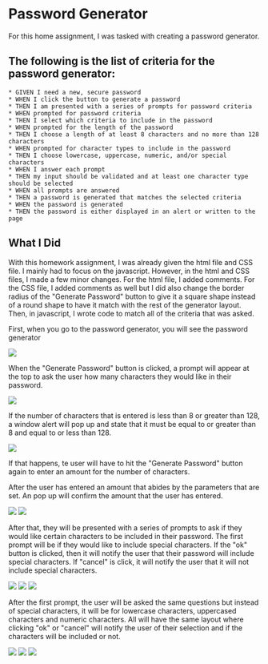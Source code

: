 # Password Generator

For this home assignment, I was tasked with creating a password generator.

<h2>The following is the list of criteria for the password generator:</h2>

    * GIVEN I need a new, secure password
    * WHEN I click the button to generate a password
    * THEN I am presented with a series of prompts for password criteria
    * WHEN prompted for password criteria
    * THEN I select which criteria to include in the password
    * WHEN prompted for the length of the password
    * THEN I choose a length of at least 8 characters and no more than 128 characters
    * WHEN prompted for character types to include in the password
    * THEN I choose lowercase, uppercase, numeric, and/or special characters
    * WHEN I answer each prompt
    * THEN my input should be validated and at least one character type should be selected
    * WHEN all prompts are answered
    * THEN a password is generated that matches the selected criteria
    * WHEN the password is generated
    * THEN the password is either displayed in an alert or written to the page

<h2>What I Did</h2>

<p>With this homework assignment, I was already given the html file and CSS file. I mainly had to focus on
the javascript. However, in the html and CSS files, I made a few minor changes. For the html file, I added comments. For the CSS file, I added comments as well but I did also change the border radius of the 
"Generate Password" button to give it a square shape instead of a round shape to have it match with the 
rest of the generator layout. Then, in javascript, I wrote code to match all of the criteria that was asked.</p>

<p>First, when you go to the password generator, you will see the password generator</p>

<img src="https://github.com/vickphat/password-generator/blob/master/Assets/images/password-gen1.JPG">

<br>

<p>When the "Generate Password" button is clicked, a prompt will appear at the top to ask the user how many characters they would like in their password.</p>

<img src="https://github.com/vickphat/password-generator/blob/master/Assets/images/password-gen2.JPG">

<br>

<p>If the number of characters that is entered is less than 8 or
greater than 128, a window alert will pop up and state that it must be equal to or greater than 8 and equal to or less than 128.</p>

<img src="https://github.com/vickphat/password-generator/blob/master/Assets/images/password-gen3.JPG">

<br>

<p>If that happens, te user will have to hit the "Generate Password" button again to enter an amount for the number of characters.</p>

<p>After the user has entered an amount that abides by the parameters that are set. An pop up will confirm the amount that the user has entered.</p>

<img src="https://github.com/vickphat/password-generator/blob/master/Assets/images/password-gen4.JPG">

<img src="https://github.com/vickphat/password-generator/blob/master/Assets/images/password-gen5.JPG">
<br>

<p>After that, they will be presented with a series of prompts to ask if they would like certain characters to be included in their password. The first prompt will be if they would like to include special characters. If the "ok" button is clicked, then it will notify the user that their password will include special characters. If "cancel" is click, it will notify the user that it will not include special characters.</p>

<img src="https://github.com/vickphat/password-generator/blob/master/Assets/images/password-gen6.JPG">

<img src="https://github.com/vickphat/password-generator/blob/master/Assets/images/password-gen7.JPG">

<img src="https://github.com/vickphat/password-generator/blob/master/Assets/images/password-gen8.JPG">

<br>

<p>After the first prompt, the user will be asked the same questions but instead of special characters, it will be for lowercase characters, uppercased characters and numeric characters. All will have the same layout where clicking "ok" or "cancel" will notify the user of their selection and if the characters will be included or not.</p>

<img src="https://github.com/vickphat/password-generator/blob/master/Assets/images/password-gen10.JPG">

<img src="https://github.com/vickphat/password-generator/blob/master/Assets/images/pasword-gen11.JPG">

<img src="https://github.com/vickphat/password-generator/blob/master/Assets/images/password-gen12.JPG">



